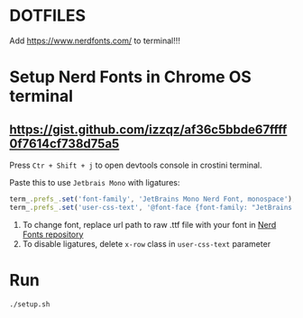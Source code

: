 # DOTFILES

Add https://www.nerdfonts.com/ to terminal!!!

# Setup Nerd Fonts in Chrome OS terminal
## https://gist.github.com/izzqz/af36c5bbde67ffff0f7614cf738d75a5

Press `Ctr + Shift + j` to open devtools console in crostini terminal.

Paste this to use `Jetbrais Mono` with ligatures:
```js
term_.prefs_.set('font-family', 'JetBrains Mono Nerd Font, monospace');
term_.prefs_.set('user-css-text', '@font-face {font-family: "JetBrains Mono Nerd Font"; src: url("https://raw.githubusercontent.com/ryanoasis/nerd-fonts/master/patched-fonts/JetBrainsMono/Ligatures/Regular/JetBrainsMonoNerdFont-Regular.ttf"); font-weight: normal; font-style: normal;} x-row {text-rendering: optimizeLegibility;font-variant-ligatures: normal;}')
```

1. To change font, replace url path to raw .ttf file with your font in [Nerd Fonts repository](https://github.com/ryanoasis/nerd-fonts/tree/master)
2. To disable ligatures, delete `x-row` class in `user-css-text` parameter

# Run

```bash
./setup.sh
```

